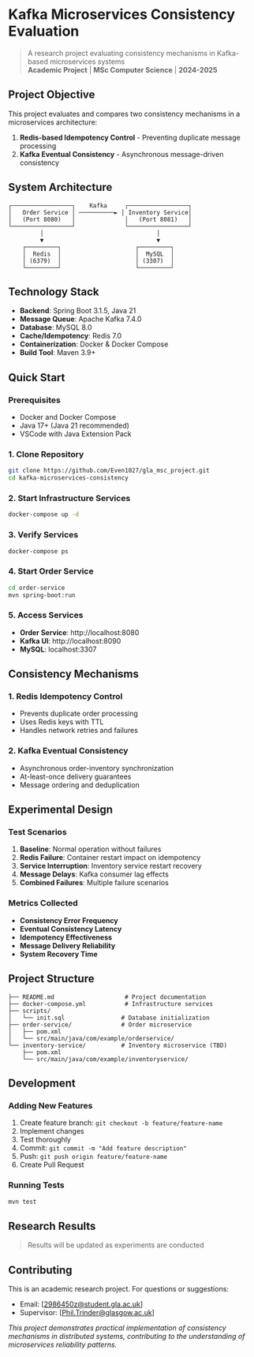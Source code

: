 # Kafka Microservices Consistency Evaluation

> A research project evaluating consistency mechanisms in Kafka-based microservices systems  
> **Academic Project** | **MSc Computer Science** | **2024-2025**

## Project Objective

This project evaluates and compares two consistency mechanisms in a microservices architecture:
1. **Redis-based Idempotency Control** - Preventing duplicate message processing
2. **Kafka Eventual Consistency** - Asynchronous message-driven consistency

## System Architecture

```
┌─────────────────┐    Kafka     ┌─────────────────┐
│   Order Service │ ──────────► │ Inventory Service│
│   (Port 8080)   │              │   (Port 8081)   │
└─────────────────┘              └─────────────────┘
         │                                │
         ▼                                ▼
    ┌─────────┐                     ┌─────────┐
    │  Redis  │                     │  MySQL  │
    │ (6379)  │                     │ (3307)  │
    └─────────┘                     └─────────┘
```

## Technology Stack

- **Backend**: Spring Boot 3.1.5, Java 21
- **Message Queue**: Apache Kafka 7.4.0
- **Database**: MySQL 8.0
- **Cache/Idempotency**: Redis 7.0
- **Containerization**: Docker & Docker Compose
- **Build Tool**: Maven 3.9+

## Quick Start

### Prerequisites
- Docker and Docker Compose
- Java 17+ (Java 21 recommended)
- VSCode with Java Extension Pack

### 1. Clone Repository
```bash
git clone https://github.com/Even1027/gla_msc_project.git
cd kafka-microservices-consistency
```

### 2. Start Infrastructure Services
```bash
docker-compose up -d
```

### 3. Verify Services
```bash
docker-compose ps
```

### 4. Start Order Service
```bash
cd order-service
mvn spring-boot:run
```

### 5. Access Services
- **Order Service**: http://localhost:8080
- **Kafka UI**: http://localhost:8090
- **MySQL**: localhost:3307

## Consistency Mechanisms

### 1. Redis Idempotency Control
- Prevents duplicate order processing
- Uses Redis keys with TTL
- Handles network retries and failures

### 2. Kafka Eventual Consistency
- Asynchronous order-inventory synchronization
- At-least-once delivery guarantees
- Message ordering and deduplication

## Experimental Design

### Test Scenarios
1. **Baseline**: Normal operation without failures
2. **Redis Failure**: Container restart impact on idempotency
3. **Service Interruption**: Inventory service restart recovery
4. **Message Delays**: Kafka consumer lag effects
5. **Combined Failures**: Multiple failure scenarios

### Metrics Collected
- **Consistency Error Frequency**
- **Eventual Consistency Latency**
- **Idempotency Effectiveness**
- **Message Delivery Reliability**
- **System Recovery Time**

## Project Structure

```
├── README.md                    # Project documentation
├── docker-compose.yml           # Infrastructure services
├── scripts/
│   └── init.sql                # Database initialization
├── order-service/              # Order microservice
│   ├── pom.xml
│   └── src/main/java/com/example/orderservice/
└── inventory-service/          # Inventory microservice (TBD)
    ├── pom.xml
    └── src/main/java/com/example/inventoryservice/
```

## Development

### Adding New Features
1. Create feature branch: `git checkout -b feature/feature-name`
2. Implement changes
3. Test thoroughly
4. Commit: `git commit -m "Add feature description"`
5. Push: `git push origin feature/feature-name`
6. Create Pull Request

### Running Tests
```bash
mvn test
```

## Research Results

> Results will be updated as experiments are conducted

## Contributing

This is an academic research project. For questions or suggestions:
- Email: [2986450z@student.gla.ac.uk]
- Supervisor: [Phil.Trinder@glasgow.ac.uk]



*This project demonstrates practical implementation of consistency mechanisms in distributed systems, contributing to the understanding of microservices reliability patterns.*